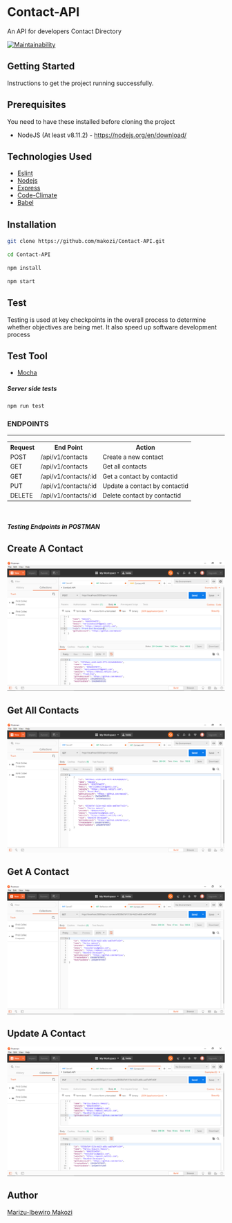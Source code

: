 # Contact-API


An API for developers Contact Directory



[![Maintainability](https://api.codeclimate.com/v1/badges/470a72818d7f1c6f0dbd/maintainability)](https://codeclimate.com/github/makozi/Contact-API/maintainability)





## Getting Started
Instructions to get the project running successfully.

## Prerequisites
You need to have these installed before cloning the project
* NodeJS (At least v8.11.2) - https://nodejs.org/en/download/



## Technologies Used
- [Eslint](https://eslint.org/)
- [Nodejs](https://nodejs.org/en/)
- [Express](https://expressjs.com/)
- [Code-Climate](https://codeclimate.com/)
- [Babel](https://babeljs.io/)


## Installation

```bash
git clone https://github.com/makozi/Contact-API.git
```

```bash
cd Contact-API
```

```bash
npm install
```

```bash
npm start
```

## Test

Testing is used at key checkpoints in the overall process to determine whether objectives are being met. It also speed up software development process

## Test Tool
- [Mocha](https://mochajs.org/)


##### Server side tests

```bash
npm run test
```


<h3>ENDPOINTS</h3>
<hr>
<table>
  <tr>
      <th>Request</th>
      <th>End Point</th>
      <th>Action</th>
  </tr>
  <tr>
      <td>POST</td>
      <td>/api/v1/contacts</td>
      <td>Create a new contact</td>
  </tr>

  <tr>
      <td>GET</td>
      <td>/api/v1/contacts</td>
      <td>Get all contacts</td>
  </tr>
  <tr>
        <td>GET</td>
        <td>/api/v1/contacts/:id</td>
        <td>Get a contact by contactid</td>
  </tr>
   <tr>
      <td>PUT</td>
      <td>/api/v1/contacts/:id</td>
      <td>Update a contact by contactid</td>
  </tr>
 
  <tr>
        <td>DELETE</td>
        <td>/api/v1/contacts/:id</td>
        <td>Delete contact by contactid</td>
  </tr>

   
  
  

</table>
<br>

##### Testing Endpoints in POSTMAN

## Create A Contact

![screencast](src/assets/images/create.PNG)

## Get All Contacts

![screencast](src/assets/images/get-all.PNG)

## Get A  Contact

![screencast](src/assets/images/get.PNG)

## Update A  Contact

![screencast](src/assets/images/update.PNG)


## Author
[Marizu-Ibewiro Makozi](https://makozi.netlify.com)

